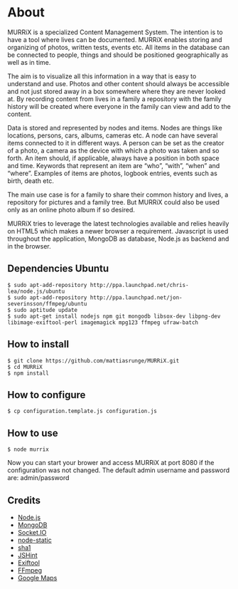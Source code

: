 # About

MURRiX is a specialized Content Management System. The intention is to have a tool where lives can be documented. MURRiX enables storing and organizing of photos, written tests, events etc.
All items in the database can be connected to people, things and should be positioned geographically as well as in time.

The aim is to visualize all this information in a way that is easy to understand and use. Photos and other content should always be accessible and not just stored away in a box somewhere where they are never looked at. By recording content from lives in a family a repository with the family history will be created where everyone in the family can view and add to the content.

Data is stored and represented by nodes and items. Nodes are things like locations, persons, cars, albums, cameras etc. A node can have several items connected to it in different ways. A person can be set as the creator of a photo, a camera as the device with which a photo was taken and so forth. An item should, if applicable, always have a position in both space and time. Keywords that represent an item are “who”, “with”, “when” and “where”. Examples of items are photos, logbook entries, events such as birth, death etc.

The main use case is for a family to share their common history and lives, a repository for pictures and a family tree. But MURRiX could also be used only as an online photo album if so desired.

MURRiX tries to leverage the latest technologies available and relies heavily on HTML5 which makes a newer browser a requirement. Javascript is used throughout the application, MongoDB as database, Node.js as backend and in the browser.


## Dependencies Ubuntu

    $ sudo apt-add-repository http://ppa.launchpad.net/chris-lea/node.js/ubuntu
    $ sudo apt-add-repository http://ppa.launchpad.net/jon-severinsson/ffmpeg/ubuntu
    $ sudo aptitude update
    $ sudo apt-get install nodejs npm git mongodb libsox-dev libpng-dev libimage-exiftool-perl imagemagick mpg123 ffmpeg ufraw-batch

## How to install

    $ git clone https://github.com/mattiasrunge/MURRiX.git
    $ cd MURRiX
    $ npm install

## How to configure

    $ cp configuration.template.js configuration.js

## How to use

    $ node murrix

Now you can start your brower and access MURRiX at port 8080 if the configuration was not changed. The default admin username and password are: admin/password

## Credits

* [Node.js](http://nodejs.org/)
* [MongoDB](http://www.mongodb.org/)
* [Socket.IO](http://socket.io/)
* [node-static](https://github.com/cloudhead/node-static)
* [sha1](https://github.com/pvorb/node-sha1)
* [JSHint](http://www.jshint.com/)
* [Exiftool](http://owl.phy.queensu.ca/~phil/exiftool/)
* [FFmpeg](http://ffmpeg.org/)
* [Google Maps](https://maps.google.se/)

